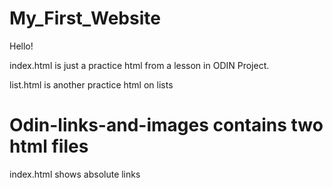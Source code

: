 # My_First_Website
<p>Hello!</p>
<p>index.html is just a practice html from a lesson in ODIN Project.</p>
<p>list.html is another practice html on lists</p>
<h1>Odin-links-and-images contains two html files</h1>
    <p>index.html shows absolute links</p>
